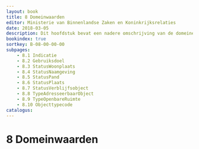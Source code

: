 ```yaml
---
layout: book
title: 8 Domeinwaarden
editor: Ministerie van Binnenlandse Zaken en Koninkrijksrelaties
date: 2018-03-05
description: Dit hoofdstuk bevat een nadere omschrijving van de domeinen, die een omschrijving geven van de waarden die een gegeven kan aannemen.
bookindex: true
sortkey: B-08-00-00-00
subpages:
    - 8.1 Indicatie
    - 8.2 Gebruiksdoel
    - 8.3 StatusWoonplaats
    - 8.4 StatusNaamgeving
    - 8.5 StatusPand
    - 8.6 StatusPlaats
    - 8.7 StatusVerblijfsobject
    - 8.8 TypeAdresseerbaarObject
    - 8.9 TypeOpenbareRuimte
    - 8.10 Objecttypecode
catalogus:
---
```


# 8 Domeinwaarden

